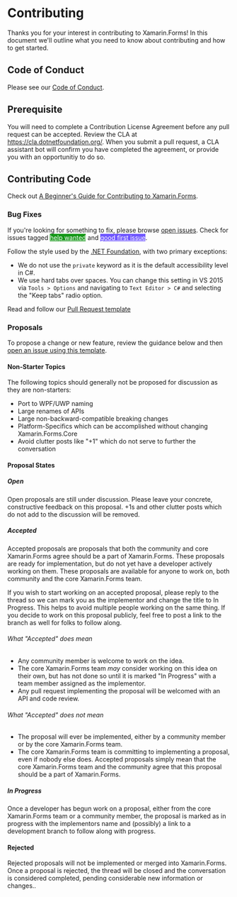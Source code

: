 # Contributing

Thanks you for your interest in contributing to Xamarin.Forms! In this document we'll outline what you need to know about contributing and how to get started.

## Code of Conduct

Please see our [Code of Conduct](CODE_OF_CONDUCT.md).

## Prerequisite

You will need to complete a Contribution License Agreement before any pull request can be accepted. Review the CLA at https://cla.dotnetfoundation.org/. When you submit a pull request, a CLA assistant bot will confirm you have completed the agreement, or provide you with an opportunitiy to do so.

## Contributing Code

Check out [A Beginner's Guide for Contributing to Xamarin.Forms](https://blog.xamarin.com/beginners-guide-contributing-xamarin-forms/).

### Bug Fixes

If you're looking for something to fix, please browse [open issues](https://github.com/xamarin/Xamarin.Forms/issues). Check for issues tagged <a href="https://github.com/xamarin/Xamarin.Forms/issues?q=is%3Aissue+is%3Aopen+label%3A%22help+wanted%22" class="label v-align-text-top labelstyle-159818 linked-labelstyle-159818" data-ga-click="Maintainer label education banner, dismiss, repository_nwo:xamarin/Xamarin.Forms; context:issues; label_name:help wanted; public:true; repo_has_help_wanted_label:true; repo_has_good_first_issue_label:false; shows_go_to_labels:true" data-octo-click="maintainer_label_education" data-octo-dimensions="action:click_label,actor_id:41873,user_id:790012,repository_id:54213490,repository_nwo:xamarin/Xamarin.Forms,context:issues,label_name:help wanted,public:true,repo_has_help_wanted_label:true,repo_has_good_first_issue_label:false,shows_go_to_labels:true" style="background-color: #159818; color: #fff" title="Label: help wanted">help wanted</a> and <a href="https://github.com/xamarin/Xamarin.Forms/issues?q=is%3Aissue+is%3Aopen+label%3A%22good+first+issue%22" class="label v-align-text-top labelstyle-7057ff linked-labelstyle-7057ff" data-ga-click="Maintainer label education banner, dismiss, repository_nwo:xamarin/Xamarin.Forms; context:issues; label_name:good first issue; public:true; repo_has_help_wanted_label:true; repo_has_good_first_issue_label:false; shows_go_to_labels:true" data-octo-click="maintainer_label_education" data-octo-dimensions="action:click_label,actor_id:41873,user_id:790012,repository_id:54213490,repository_nwo:xamarin/Xamarin.Forms,context:issues,label_name:good first issue,public:true,repo_has_help_wanted_label:true,repo_has_good_first_issue_label:false,shows_go_to_labels:true" style="background-color: #7057ff; color: #fff" title="Label: good first issue">good first issue</a>.

Follow the style used by the [.NET Foundation](https://github.com/dotnet/corefx/blob/master/Documentation/coding-guidelines/coding-style.md), with two primary exceptions:

- We do not use the `private` keyword as it is the default accessibility level in C#.
- We use hard tabs over spaces. You can change this setting in VS 2015 via `Tools > Options` and navigating to `Text Editor > C#` and selecting the "Keep tabs" radio option.

Read and follow our [Pull Request template](https://github.com/xamarin/Xamarin.Forms/blob/master/PULL_REQUEST_TEMPLATE.md)

### Proposals

To propose a change or new feature, review the guidance below and then [open an issue using this template](https://github.com/xamarin/Xamarin.Forms/issues/new?labels=enhancement,proposal-open&body=%23%23Summary%0APlease%20provide%20a%20brief%20summary%20of%20your%20proposal.%20Two%20to%20three%20sentences%20is%20best%20here.%0A%0A%23%23API%20Changes%0A%0AInclude%20a%20list%20of%20all%20API%20changes%2C%20additions%2C%20subtractions%20as%20would%20be%20required%20by%20your%20proposal.%20These%20APIs%20should%20be%20considered%20placeholders%2C%20so%20the%20naming%20is%20not%20as%20important%20as%20getting%20the%20concepts%20correct.%20If%20possible%20you%20should%20include%20some%20%22example%22%20code%20of%20usage%20of%20your%20new%20API.%0A%0Ae.g.%0A%0AIn%20order%20to%20facilitate%20the%20new%20Shiny%20Button%20api%2C%20a%20bool%20is%20added%20to%20the%20Button%20class.%20This%20is%20done%20as%20a%20bool%20because%20it%20is%20simpler%20to%20data%20bind%20and%20other%20reasons...%0A%0A%20%20%20%20var%20button%20%3D%20new%20Button%20()%3B%0A%20%20%20%20button.MakeShiny%20%3D%20true%3B%20%2F%2F%20new%20API%0A%0AThe%20MakeShiny%20API%20works%20even%20if%20the%20button%20is%20already%20visible.%0A%0A%23%23Intended%20Use%20Case%0AProvide%20a%20detailed%20example%20of%20where%20your%20proposal%20would%20be%20used%20and%20for%20what%20purpose.).

#### Non-Starter Topics
The following topics should generally not be proposed for discussion as they are non-starters:

* Port to WPF/UWP naming
* Large renames of APIs
* Large non-backward-compatible breaking changes
* Platform-Specifics which can be accomplished without changing Xamarin.Forms.Core
* Avoid clutter posts like "+1" which do not serve to further the conversation

#### Proposal States
##### Open
Open proposals are still under discussion. Please leave your concrete, constructive feedback on this proposal. +1s and other clutter posts which do not add to the discussion will be removed.

##### Accepted
Accepted proposals are proposals that both the community and core Xamarin.Forms agree should be a part of Xamarin.Forms. These proposals are ready for implementation, but do not yet have a developer actively working on them. These proposals are available for anyone to work on, both community and the core Xamarin.Forms team.

If you wish to start working on an accepted proposal, please reply to the thread so we can mark you as the implementor and change the title to In Progress. This helps to avoid multiple people working on the same thing. If you decide to work on this proposal publicly, feel free to post a link to the branch as well for folks to follow along.

###### What "Accepted" does mean
* Any community member is welcome to work on the idea.
* The core Xamarin.Forms team _may_ consider working on this idea on their own, but has not done so until it is marked "In Progress" with a team member assigned as the implementor.
* Any pull request implementing the proposal will be welcomed with an API and code review.

###### What "Accepted" does not mean
* The proposal will ever be implemented, either by a community member or by the core Xamarin.Forms team.
* The core Xamarin.Forms team is committing to implementing a proposal, even if nobody else does. Accepted proposals simply mean that the core Xamarin.Forms team and the community agree that this proposal should be a part of Xamarin.Forms.

##### In Progress
Once a developer has begun work on a proposal, either from the core Xamarin.Forms team or a community member, the proposal is marked as in progress with the implementors name and (possibly) a link to a development branch to follow along with progress.

#### Rejected
Rejected proposals will not be implemented or merged into Xamarin.Forms. Once a proposal is rejected, the thread will be closed and the conversation is considered completed, pending considerable new information or changes..
